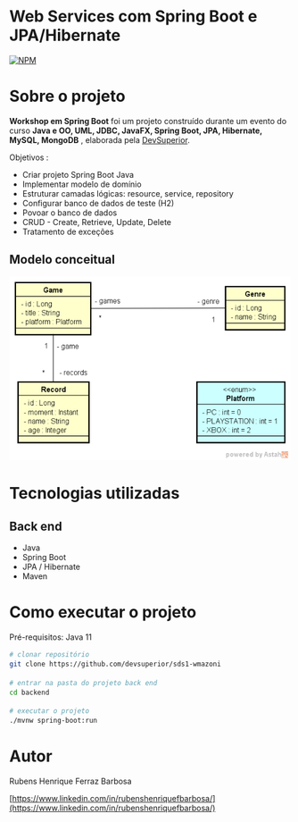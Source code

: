 # Web Services com Spring Boot e JPA/Hibernate

[![NPM](https://img.shields.io/npm/l/react)](https://github.com/devsuperior/sds1-wmazoni/blob/master/LICENSE) 

# Sobre o projeto

**Workshop em Spring Boot** foi um projeto construído durante um evento do curso **Java e OO, UML, JDBC, JavaFX, Spring Boot, JPA, Hibernate, MySQL, MongoDB** , elaborada pela [DevSuperior](https://devsuperior.com "Site da DevSuperior").

Objetivos : 

- Criar projeto Spring Boot Java
- Implementar modelo de domínio
- Estruturar camadas lógicas: resource, service, repository
- Configurar banco de dados de teste (H2)
- Povoar o banco de dados
- CRUD - Create, Retrieve, Update, Delete
- Tratamento de exceções


## Modelo conceitual

![Modelo Conceitual](https://github.com/acenelio/assets/raw/main/sds1/modelo-conceitual.png)

# Tecnologias utilizadas

## Back end
- Java
- Spring Boot
- JPA / Hibernate
- Maven

# Como executar o projeto

Pré-requisitos: Java 11

```bash
# clonar repositório
git clone https://github.com/devsuperior/sds1-wmazoni

# entrar na pasta do projeto back end
cd backend

# executar o projeto
./mvnw spring-boot:run
```

# Autor

Rubens Henrique Ferraz Barbosa  

[https://www.linkedin.com/in/rubenshenriquefbarbosa/](https://www.linkedin.com/in/rubenshenriquefbarbosa/)
